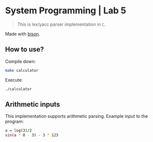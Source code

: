 # System Programming | Lab 5

> This is lex/yacc parser implementation in `C`.

Made with [bison](https://www.gnu.org/software/bison/).

## How to use?

Compile down:

```bash
make calculator
```
Execute:

```bash
./calculator
```

## Arithmetic inputs

This implementation supports arithmetic parsing.
Example input to the program:

```bash
a = log(3)/2
sin(a * 8 - 3) - 3 * 123
```